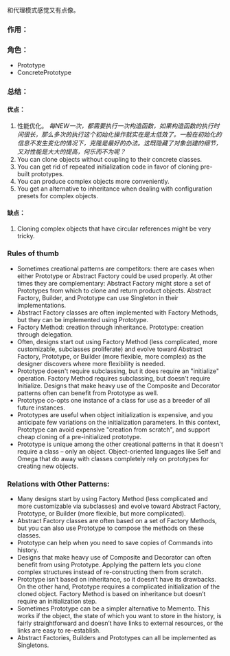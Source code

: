 和代理模式感觉又有点像。

### 作用：


### 角色：
* Prototype
* ConcretePrototype


### 总结：
#### 优点：
1. 性能优化。       *每NEW一次，都需要执行一次构造函数，如果构造函数的执行时间很长，那么多次的执行这个初始化操作就实在是太低效了。一般在初始化的信息不发生变化的情况下，克隆是最好的办法。这既隐藏了对象创建的细节，又对性能是大大的提高，何乐而不为呢？*
2. You can clone objects without coupling to their concrete classes.
3. You can get rid of repeated initialization code in favor of cloning pre-built prototypes.
4. You can produce complex objects more conveniently.
5. You get an alternative to inheritance when dealing with configuration presets for complex objects.

#### 缺点：
1. Cloning complex objects that have circular references might be very tricky.


### Rules of thumb
* Sometimes creational patterns are competitors: there are cases when either Prototype or Abstract Factory could be used properly. At other times they are complementary: Abstract Factory might store a set of Prototypes from which to clone and return product objects. Abstract Factory, Builder, and Prototype can use Singleton in their implementations.
* Abstract Factory classes are often implemented with Factory Methods, but they can be implemented using Prototype.
* Factory Method: creation through inheritance. Prototype: creation through delegation.
* Often, designs start out using Factory Method (less complicated, more customizable, subclasses proliferate) and evolve toward Abstract Factory, Prototype, or Builder (more flexible, more complex) as the designer discovers where more flexibility is needed.
* Prototype doesn't require subclassing, but it does require an "initialize" operation. Factory Method requires subclassing, but doesn't require Initialize.
Designs that make heavy use of the Composite and Decorator patterns often can benefit from Prototype as well.
* Prototype co-opts one instance of a class for use as a breeder of all future instances.
* Prototypes are useful when object initialization is expensive, and you anticipate few variations on the initialization parameters. In this context, Prototype can avoid expensive "creation from scratch", and support cheap cloning of a pre-initialized prototype.
* Prototype is unique among the other creational patterns in that it doesn't require a class – only an object. Object-oriented languages like Self and Omega that do away with classes completely rely on prototypes for creating new objects.

### Relations with Other Patterns:
* Many designs start by using Factory Method (less complicated and more customizable via subclasses) and evolve toward Abstract Factory, Prototype, or Builder (more flexible, but more complicated).
* Abstract Factory classes are often based on a set of Factory Methods, but you can also use Prototype to compose the methods on these classes.
* Prototype can help when you need to save copies of Commands into history.
* Designs that make heavy use of Composite and Decorator can often benefit from using Prototype. Applying the pattern lets you clone complex structures instead of re-constructing them from scratch.
* Prototype isn’t based on inheritance, so it doesn’t have its drawbacks. On the other hand, Prototype requires a complicated initialization of the cloned object. Factory Method is based on inheritance but doesn’t require an initialization step.
* Sometimes Prototype can be a simpler alternative to Memento. This works if the object, the state of which you want to store in the history, is fairly straightforward and doesn’t have links to external resources, or the links are easy to re-establish.
* Abstract Factories, Builders and Prototypes can all be implemented as Singletons.